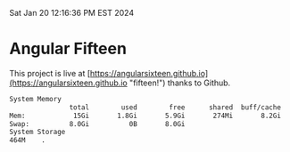 Sat Jan 20 12:16:36 PM EST 2024

# Angular Fifteen


This project is live at [https://angularsixteen.github.io](https://angularsixteen.github.io "fifteen!") thanks to Github.

```bash
System Memory
               total        used        free      shared  buff/cache   available
Mem:            15Gi       1.8Gi       5.9Gi       274Mi       8.2Gi        13Gi
Swap:          8.0Gi          0B       8.0Gi
System Storage
464M	.
```
